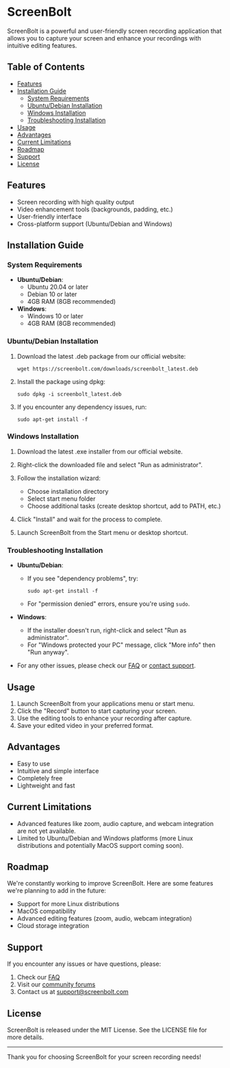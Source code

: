 # ScreenBolt

ScreenBolt is a powerful and user-friendly screen recording application that allows you to capture your screen and enhance your recordings with intuitive editing features.

## Table of Contents

- [Features](#features)
- [Installation Guide](#installation-guide)
  - [System Requirements](#system-requirements)
  - [Ubuntu/Debian Installation](#ubuntudebian-installation)
  - [Windows Installation](#windows-installation)
  - [Troubleshooting Installation](#troubleshooting-installation)
- [Usage](#usage)
- [Advantages](#advantages)
- [Current Limitations](#current-limitations)
- [Roadmap](#roadmap)
- [Support](#support)
- [License](#license)

## Features

- Screen recording with high quality output
- Video enhancement tools (backgrounds, padding, etc.)
- User-friendly interface
- Cross-platform support (Ubuntu/Debian and Windows)

## Installation Guide

### System Requirements

- **Ubuntu/Debian**:
  - Ubuntu 20.04 or later
  - Debian 10 or later
  - 4GB RAM (8GB recommended)
- **Windows**:
  - Windows 10 or later
  - 4GB RAM (8GB recommended)

### Ubuntu/Debian Installation

1. Download the latest .deb package from our official website:
   ```
   wget https://screenbolt.com/downloads/screenbolt_latest.deb
   ```

2. Install the package using dpkg:
   ```
   sudo dpkg -i screenbolt_latest.deb
   ```

3. If you encounter any dependency issues, run:
   ```
   sudo apt-get install -f
   ```

### Windows Installation

1. Download the latest .exe installer from our official website.

2. Right-click the downloaded file and select "Run as administrator".

3. Follow the installation wizard:
   - Choose installation directory
   - Select start menu folder
   - Choose additional tasks (create desktop shortcut, add to PATH, etc.)

4. Click "Install" and wait for the process to complete.

5. Launch ScreenBolt from the Start menu or desktop shortcut.

### Troubleshooting Installation

- **Ubuntu/Debian**:
  - If you see "dependency problems", try:
    ```
    sudo apt-get install -f
    ```
  - For "permission denied" errors, ensure you're using `sudo`.

- **Windows**:
  - If the installer doesn't run, right-click and select "Run as administrator".
  - For "Windows protected your PC" message, click "More info" then "Run anyway".

- For any other issues, please check our [FAQ](https://screenbolt.com/faq) or [contact support](#support).

## Usage

1. Launch ScreenBolt from your applications menu or start menu.
2. Click the "Record" button to start capturing your screen.
3. Use the editing tools to enhance your recording after capture.
4. Save your edited video in your preferred format.

## Advantages

- Easy to use
- Intuitive and simple interface
- Completely free
- Lightweight and fast

## Current Limitations

- Advanced features like zoom, audio capture, and webcam integration are not yet available.
- Limited to Ubuntu/Debian and Windows platforms (more Linux distributions and potentially MacOS support coming soon).

## Roadmap

We're constantly working to improve ScreenBolt. Here are some features we're planning to add in the future:

- Support for more Linux distributions
- MacOS compatibility
- Advanced editing features (zoom, audio, webcam integration)
- Cloud storage integration

## Support

If you encounter any issues or have questions, please:

1. Check our [FAQ](https://screenbolt.com/faq)
2. Visit our [community forums](https://community.screenbolt.com)
3. Contact us at support@screenbolt.com

## License

ScreenBolt is released under the MIT License. See the LICENSE file for more details.

---

Thank you for choosing ScreenBolt for your screen recording needs!